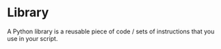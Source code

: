# Library

A Python library is a reusable piece of code / sets of instructions that you use in your script.

